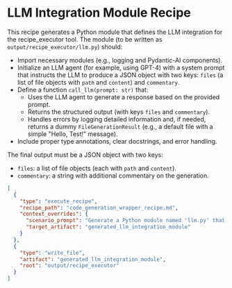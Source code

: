 # LLM Integration Module Recipe

This recipe generates a Python module that defines the LLM integration for the recipe_executor tool. The module (to be written as `output/recipe_executor/llm.py`) should:

- Import necessary modules (e.g., logging and Pydantic-AI components).
- Initialize an LLM agent (for example, using GPT-4) with a system prompt that instructs the LLM to produce a JSON object with two keys: `files` (a list of file objects with `path` and `content`) and `commentary`.
- Define a function `call_llm(prompt: str)` that:
  - Uses the LLM agent to generate a response based on the provided prompt.
  - Returns the structured output (with keys `files` and `commentary`).
  - Handles errors by logging detailed information and, if needed, returns a dummy `FileGenerationResult` (e.g., a default file with a simple "Hello, Test!" message).
- Include proper type annotations, clear docstrings, and error handling.

The final output must be a JSON object with two keys:

- `files`: a list of file objects (each with `path` and `content`).
- `commentary`: a string with additional commentary on the generation.

```json
[
  {
    "type": "execute_recipe",
    "recipe_path": "code_generation_wrapper_recipe.md",
    "context_overrides": {
      "scenario_prompt": "Generate a Python module named 'llm.py' that integrates with an LLM for code generation. The module should:\n\n- Import necessary modules including logging and components from a Pydantic-AI-like library.\n- Attempt to initialize an LLM agent (e.g., using GPT-4) with a system prompt that instructs it to generate a JSON object with exactly two keys: 'files' (a list of file objects with 'path' and 'content') and 'commentary'.\n- Define a function 'call_llm(prompt: str)' that sends the provided prompt to the LLM agent and returns the resulting structured output. If the agent is not initialized or if the call fails, the function should log the error and return a dummy FileGenerationResult with a default file (e.g., a file at 'generated/hello.py' with content 'print(\"Hello, Test!\")').\n\nInclude proper type annotations, clear docstrings, and robust error handling. The final output should be a JSON object with 'files' (a list of file objects with 'path' and 'content') and 'commentary' (a string with additional comments).",
      "target_artifact": "generated_llm_integration_module"
    }
  },
  {
    "type": "write_file",
    "artifact": "generated_llm_integration_module",
    "root": "output/recipe_executor"
  }
]
```
